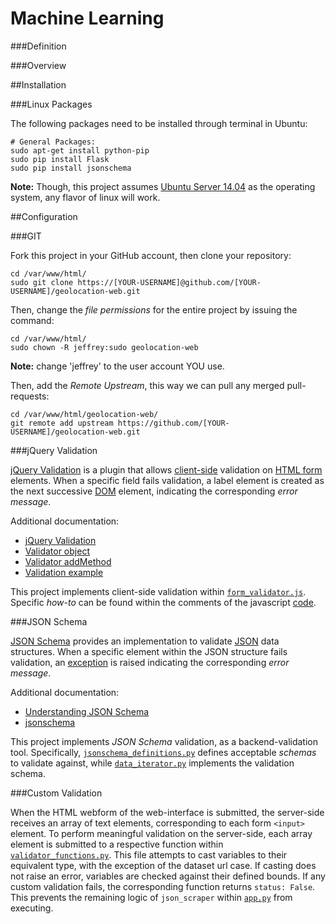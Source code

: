 Machine Learning
================

###Definition

###Overview

##Installation

###Linux Packages

The following packages need to be installed through terminal in Ubuntu:

```
# General Packages:
sudo apt-get install python-pip
sudo pip install Flask
sudo pip install jsonschema
```

**Note:** Though, this project assumes [Ubuntu Server 14.04](http://www.ubuntu.com/download/server) as the operating system, any flavor of linux will work.

##Configuration

###GIT

Fork this project in your GitHub account, then clone your repository:

```
cd /var/www/html/
sudo git clone https://[YOUR-USERNAME]@github.com/[YOUR-USERNAME]/geolocation-web.git
```

Then, change the *file permissions* for the entire project by issuing the command:

```
cd /var/www/html/
sudo chown -R jeffrey:sudo geolocation-web
```

**Note:** change 'jeffrey' to the user account YOU use.

Then, add the *Remote Upstream*, this way we can pull any merged pull-requests:

```
cd /var/www/html/geolocation-web/
git remote add upstream https://github.com/[YOUR-USERNAME]/geolocation-web.git
```

###jQuery Validation

[jQuery Validation](http://jqueryvalidation.org/) is a plugin that allows [client-side](http://en.wikipedia.org/wiki/Client-side) validation on [HTML form](http://www.w3.org/TR/html5/forms.html) elements. When a specific field fails validation, a label element is created as the next successive [DOM](http://en.wikipedia.org/wiki/Document_Object_Model) element, indicating the corresponding *error message*.

Additional documentation:

- [jQuery Validation](http://jqueryvalidation.org/documentation/)
- [Validator object](http://jqueryvalidation.org/category/validator/)
- [Validator addMethod](http://jqueryvalidation.org/jQuery.validator.addMethod/)
- [Validation example](http://stackoverflow.com/questions/10843399#answer-10843593)

This project implements client-side validation within [`form_validator.js`](https://github.com/jeff1evesque/geolocation-web/blob/master/static/js/form_validator.js). Specific *how-to* can be found within the comments of the javascript [code](https://github.com/jeff1evesque/geolocation-web/blob/master/static/js/form_validator.js).

###JSON Schema

[JSON Schema](https://pypi.python.org/pypi/jsonschema) provides an implementation to validate [JSON](http://en.wikipedia.org/wiki/JSON) data structures. When a specific element within the JSON structure fails validation, an [exception](https://wiki.python.org/moin/HandlingExceptions) is raised indicating the corresponding *error message*.

Additional documentation:

- [Understanding JSON Schema](http://spacetelescope.github.io/understanding-json-schema/)
- [jsonschema](http://python-jsonschema.readthedocs.org/en/latest/)

This project implements *JSON Schema* validation, as a backend-validation tool. Specifically, [`jsonschema_definitions.py`](https://github.com/jeff1evesque/geolocation-web/blob/master/package/jsonschema_definitions.py) defines acceptable *schemas* to validate against, while [`data_iterator.py`](https://github.com/jeff1evesque/geolocation-web/blob/b6bbc65dae4d9c361ce7daa58a4a670ffac55ff5/package/dataset_iterator.py#L61) implements the validation schema.

###Custom Validation

When the HTML webform of the web-interface is submitted, the server-side receives an array of text elements, corresponding to each form `<input>` element.  To perform meaningful validation on the server-side, each array element is submitted to a respective function within [`validator_functions.py`](https://github.com/jeff1evesque/geolocation-web/blob/master/package/validator_functions.py).  This file attempts to cast variables to their equivalent type, with the exception of the dataset url case.  If casting does not raise an error, variables are checked against their defined bounds.  If any custom validation fails, the corresponding function returns `status: False`.  This prevents the remaining logic of `json_scraper` within [`app.py`](https://github.com/jeff1evesque/geolocation-web/blob/master/app.py) from executing. 
